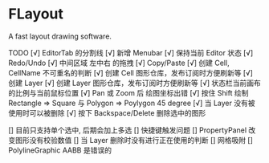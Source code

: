 # FLayout

A fast layout drawing software.

TODO
[√] EditorTab 的分割线
[√] 新增 Menubar
[√] 保持当前 Editor 状态
[√] Redo/Undo
[√] 中间区域 左中右 的拖拽
[√] Copy/Paste
[√] 创建 Cell, CellName 不可重名的判断
[√] 创建 Cell 图形仓库，发布订阅时方便刷新等
[√] 创建 Layer
[√] 创建 Layer 图形仓库，发布订阅时方便刷新等
[√] 状态栏当前画布的比例与当前鼠标位置
[√] Pan 或 Zoom 后 绘图坐标出错
[√] 按住 Shift 绘制 Rectangle => Square 与 Polygon => Poylygon 45 degree
[√] 当 Layer 没有被使用时可以被删除
[√] 按下 Backspace/Delete 删除选中的图形

[] 目前只支持单个选中, 后期会加上多选
[] 快捷键触发问题
[] PropertyPanel 改变图形没有校验数值
[] 当 Layer 删除时没有进行正在使用的判断
[] 网格吸附
[] PolylineGraphic AABB 是错误的
